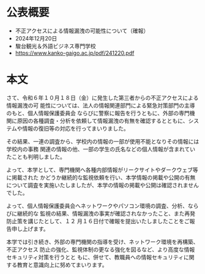 # 公表概要
- 不正アクセスによる情報漏洩の可能性について（確報）
- 2024年12月20日
- 駿台観光＆外語ビジネス専門学校
- https://www.kanko-gaigo.ac.jp/pdf/241220.pdf

# 本文
さて、令和６年１０月１８日（金）に発生した第三者からの不正アクセスによる情報漏洩の可 能性については、法人の情報関連部門による緊急対策部門の主導のもと、個人情報保護委員会 ならびに警察に報告を行うともに、外部の専門機関に原因の各種調査・分析を依頼して情報漏洩の有無を確認するとともに、システムや情報の復旧等の対応を行ってまいりました。

その結果、一連の調査から、学校内の情報の一部が使用不能となりその情報には学校内の事務 関連の情報の他、一部の学生の氏名などの個人情報が含まれていたことも判明しました。

よって、本学として、専門機関へ各種内部情報がリークサイトやダークウェブ等に掲載された かどうか継続的な監視依頼を行い、本学情報の掲載や公開の有無について調査を実施いたしましたが、本学の情報の掲載や公開は確認されませんでした。

よって、個人情報保護委員会へネットワークやパソコン環境の調査、分析、ならびに継続的な 監視の結果、情報漏洩の事実が確認されなかったこと、また再発防止策を講じたとして、１２ 月１６日付で確報を提出いたしましたことをご報告申し上げます。

本学では引き続き、外部の専門機関の指導を受け、ネットワーク環境を再構築、不正アクセス 防止の強化、監視体制の更なる強化を図るなど、より高度な情報セキュリティ対策を行うとと もに、併せて、教職員への情報セキュリティに関する教育と意識向上に努めてまいります。 
